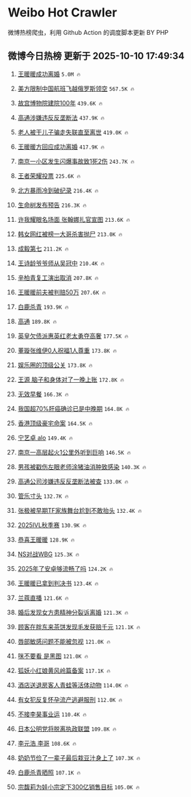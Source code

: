 # Weibo Hot Crawler 



微博热榜爬虫，利用 Github Action 的调度脚本更新 BY PHP 


## 微博今日热榜 更新于 2025-10-10 17:49:34 
1. [王暖暖成功离婚](https://s.weibo.com/weibo?q=%23%E7%8E%8B%E6%9A%96%E6%9A%96%E6%88%90%E5%8A%9F%E7%A6%BB%E5%A9%9A%23&t=31&band_rank=1&Refer=top) `5.0M 🔥` 

1. [美方限制中国航班飞越俄罗斯领空](https://s.weibo.com/weibo?q=%23%E7%BE%8E%E6%96%B9%E9%99%90%E5%88%B6%E4%B8%AD%E5%9B%BD%E8%88%AA%E7%8F%AD%E9%A3%9E%E8%B6%8A%E4%BF%84%E7%BD%97%E6%96%AF%E9%A2%86%E7%A9%BA%23&t=31&band_rank=2&Refer=top) `567.5K 🔥` 

1. [故宫博物院建院100年](https://s.weibo.com/weibo?q=%23%E6%95%85%E5%AE%AB%E5%8D%9A%E7%89%A9%E9%99%A2%E5%BB%BA%E9%99%A2100%E5%B9%B4%23&t=31&band_rank=3&Refer=top) `439.6K 🔥` 

1. [高通涉嫌违反反垄断法](https://s.weibo.com/weibo?q=%23%E9%AB%98%E9%80%9A%E6%B6%89%E5%AB%8C%E8%BF%9D%E5%8F%8D%E5%8F%8D%E5%9E%84%E6%96%AD%E6%B3%95%23&t=31&band_rank=4&Refer=top) `437.9K 🔥` 

1. [老人被干儿子骗走失联直至离世](https://s.weibo.com/weibo?q=%23%E8%80%81%E4%BA%BA%E8%A2%AB%E5%B9%B2%E5%84%BF%E5%AD%90%E9%AA%97%E8%B5%B0%E5%A4%B1%E8%81%94%E7%9B%B4%E8%87%B3%E7%A6%BB%E4%B8%96%23&t=31&band_rank=5&Refer=top) `419.0K 🔥` 

1. [王暖暖方回应成功离婚](https://s.weibo.com/weibo?q=%23%E7%8E%8B%E6%9A%96%E6%9A%96%E6%96%B9%E5%9B%9E%E5%BA%94%E6%88%90%E5%8A%9F%E7%A6%BB%E5%A9%9A%23&t=31&band_rank=6&Refer=top) `417.9K 🔥` 

1. [南京一小区发生闪爆事故致1死2伤](https://s.weibo.com/weibo?q=%23%E5%8D%97%E4%BA%AC%E4%B8%80%E5%B0%8F%E5%8C%BA%E5%8F%91%E7%94%9F%E9%97%AA%E7%88%86%E4%BA%8B%E6%95%85%E8%87%B41%E6%AD%BB2%E4%BC%A4%23&t=31&band_rank=7&Refer=top) `243.7K 🔥` 

1. [王者荣耀投票](https://s.weibo.com/weibo?q=%E7%8E%8B%E8%80%85%E8%8D%A3%E8%80%80%E6%8A%95%E7%A5%A8&t=31&band_rank=8&Refer=top) `225.6K 🔥` 

1. [北方暴雨冷到破纪录](https://s.weibo.com/weibo?q=%23%E5%8C%97%E6%96%B9%E6%9A%B4%E9%9B%A8%E5%86%B7%E5%88%B0%E7%A0%B4%E7%BA%AA%E5%BD%95%23&t=31&band_rank=9&Refer=top) `216.4K 🔥` 

1. [生命树发布预告](https://s.weibo.com/weibo?q=%23%E7%94%9F%E5%91%BD%E6%A0%91%E5%8F%91%E5%B8%83%E9%A2%84%E5%91%8A%23&t=31&band_rank=10&Refer=top) `216.3K 🔥` 

1. [许我耀眼名场面 张翰娜扎官宣图](https://s.weibo.com/weibo?q=%E8%AE%B8%E6%88%91%E8%80%80%E7%9C%BC%E5%90%8D%E5%9C%BA%E9%9D%A2%20%E5%BC%A0%E7%BF%B0%E5%A8%9C%E6%89%8E%E5%AE%98%E5%AE%A3%E5%9B%BE&t=31&band_rank=11&Refer=top) `213.6K 🔥` 

1. [韩女网红被榜一大哥杀害抛尸](https://s.weibo.com/weibo?q=%23%E9%9F%A9%E5%A5%B3%E7%BD%91%E7%BA%A2%E8%A2%AB%E6%A6%9C%E4%B8%80%E5%A4%A7%E5%93%A5%E6%9D%80%E5%AE%B3%E6%8A%9B%E5%B0%B8%23&t=31&band_rank=12&Refer=top) `213.0K 🔥` 

1. [成毅第七](https://s.weibo.com/weibo?q=%E6%88%90%E6%AF%85%E7%AC%AC%E4%B8%83&t=31&band_rank=13&Refer=top) `211.2K 🔥` 

1. [王诗龄爷爷师从吴冠中](https://s.weibo.com/weibo?q=%23%E7%8E%8B%E8%AF%97%E9%BE%84%E7%88%B7%E7%88%B7%E5%B8%88%E4%BB%8E%E5%90%B4%E5%86%A0%E4%B8%AD%23&t=31&band_rank=14&Refer=top) `210.4K 🔥` 

1. [辛柏青复工演出取消](https://s.weibo.com/weibo?q=%23%E8%BE%9B%E6%9F%8F%E9%9D%92%E5%A4%8D%E5%B7%A5%E6%BC%94%E5%87%BA%E5%8F%96%E6%B6%88%23&t=31&band_rank=15&Refer=top) `207.8K 🔥` 

1. [王暖暖前夫被判赔50万](https://s.weibo.com/weibo?q=%23%E7%8E%8B%E6%9A%96%E6%9A%96%E5%89%8D%E5%A4%AB%E8%A2%AB%E5%88%A4%E8%B5%9450%E4%B8%87%23&t=31&band_rank=16&Refer=top) `207.6K 🔥` 

1. [白鹿杀青](https://s.weibo.com/weibo?q=%E7%99%BD%E9%B9%BF%E6%9D%80%E9%9D%92&t=31&band_rank=17&Refer=top) `193.9K 🔥` 

1. [高通](https://s.weibo.com/weibo?q=%E9%AB%98%E9%80%9A&t=31&band_rank=18&Refer=top) `189.8K 🔥` 

1. [英皇欠债派惠英红老太勇夺高奢](https://s.weibo.com/weibo?q=%E8%8B%B1%E7%9A%87%E6%AC%A0%E5%80%BA%E6%B4%BE%E6%83%A0%E8%8B%B1%E7%BA%A2%E8%80%81%E5%A4%AA%E5%8B%87%E5%A4%BA%E9%AB%98%E5%A5%A2&t=31&band_rank=19&Refer=top) `177.5K 🔥` 

1. [董璇张维伊0人祝福1人尊重](https://s.weibo.com/weibo?q=%E8%91%A3%E7%92%87%E5%BC%A0%E7%BB%B4%E4%BC%8A0%E4%BA%BA%E7%A5%9D%E7%A6%8F1%E4%BA%BA%E5%B0%8A%E9%87%8D&t=31&band_rank=20&Refer=top) `173.8K 🔥` 

1. [娱乐圈的顶级公关](https://s.weibo.com/weibo?q=%E5%A8%B1%E4%B9%90%E5%9C%88%E7%9A%84%E9%A1%B6%E7%BA%A7%E5%85%AC%E5%85%B3&t=31&band_rank=21&Refer=top) `173.8K 🔥` 

1. [王源 脑子和身体对了一晚上账](https://s.weibo.com/weibo?q=%E7%8E%8B%E6%BA%90%20%E8%84%91%E5%AD%90%E5%92%8C%E8%BA%AB%E4%BD%93%E5%AF%B9%E4%BA%86%E4%B8%80%E6%99%9A%E4%B8%8A%E8%B4%A6&t=31&band_rank=22&Refer=top) `172.8K 🔥` 

1. [无效早餐](https://s.weibo.com/weibo?q=%E6%97%A0%E6%95%88%E6%97%A9%E9%A4%90&t=31&band_rank=23&Refer=top) `166.3K 🔥` 

1. [我国超70%肝癌确诊已是中晚期](https://s.weibo.com/weibo?q=%23%E6%88%91%E5%9B%BD%E8%B6%8570%25%E8%82%9D%E7%99%8C%E7%A1%AE%E8%AF%8A%E5%B7%B2%E6%98%AF%E4%B8%AD%E6%99%9A%E6%9C%9F%23&t=31&band_rank=24&Refer=top) `164.8K 🔥` 

1. [香港顶级豪宅命案](https://s.weibo.com/weibo?q=%23%E9%A6%99%E6%B8%AF%E9%A1%B6%E7%BA%A7%E8%B1%AA%E5%AE%85%E5%91%BD%E6%A1%88%23&t=31&band_rank=25&Refer=top) `164.5K 🔥` 

1. [宁艺卓 alo](https://s.weibo.com/weibo?q=%E5%AE%81%E8%89%BA%E5%8D%93%20alo&t=31&band_rank=26&Refer=top) `149.4K 🔥` 

1. [南京一高层起火1公里外听到巨响](https://s.weibo.com/weibo?q=%23%E5%8D%97%E4%BA%AC%E4%B8%80%E9%AB%98%E5%B1%82%E8%B5%B7%E7%81%AB1%E5%85%AC%E9%87%8C%E5%A4%96%E5%90%AC%E5%88%B0%E5%B7%A8%E5%93%8D%23&t=31&band_rank=27&Refer=top) `146.5K 🔥` 

1. [男孩被戳伤左眼老师涂猪油消肿致感染](https://s.weibo.com/weibo?q=%23%E7%94%B7%E5%AD%A9%E8%A2%AB%E6%88%B3%E4%BC%A4%E5%B7%A6%E7%9C%BC%E8%80%81%E5%B8%88%E6%B6%82%E7%8C%AA%E6%B2%B9%E6%B6%88%E8%82%BF%E8%87%B4%E6%84%9F%E6%9F%93%23&t=31&band_rank=28&Refer=top) `140.3K 🔥` 

1. [高通公司涉嫌违反反垄断法被查](https://s.weibo.com/weibo?q=%23%E9%AB%98%E9%80%9A%E5%85%AC%E5%8F%B8%E6%B6%89%E5%AB%8C%E8%BF%9D%E5%8F%8D%E5%8F%8D%E5%9E%84%E6%96%AD%E6%B3%95%E8%A2%AB%E6%9F%A5%23&t=31&band_rank=29&Refer=top) `133.0K 🔥` 

1. [管乐寸头](https://s.weibo.com/weibo?q=%23%E7%AE%A1%E4%B9%90%E5%AF%B8%E5%A4%B4%23&t=31&band_rank=30&Refer=top) `132.7K 🔥` 

1. [张极被早期TF家族舞台尬到不敢抬头](https://s.weibo.com/weibo?q=%E5%BC%A0%E6%9E%81%E8%A2%AB%E6%97%A9%E6%9C%9FTF%E5%AE%B6%E6%97%8F%E8%88%9E%E5%8F%B0%E5%B0%AC%E5%88%B0%E4%B8%8D%E6%95%A2%E6%8A%AC%E5%A4%B4&t=31&band_rank=31&Refer=top) `132.4K 🔥` 

1. [2025IVL秋季赛](https://s.weibo.com/weibo?q=2025IVL%E7%A7%8B%E5%AD%A3%E8%B5%9B&t=31&band_rank=32&Refer=top) `130.9K 🔥` 

1. [恭喜王暖暖](https://s.weibo.com/weibo?q=%23%E6%81%AD%E5%96%9C%E7%8E%8B%E6%9A%96%E6%9A%96%23&t=31&band_rank=33&Refer=top) `128.9K 🔥` 

1. [NS对战WBG](https://s.weibo.com/weibo?q=%23NS%E5%AF%B9%E6%88%98WBG%23&t=31&band_rank=34&Refer=top) `125.3K 🔥` 

1. [2025年了安卓够流畅了吗](https://s.weibo.com/weibo?q=%232025%E5%B9%B4%E4%BA%86%E5%AE%89%E5%8D%93%E5%A4%9F%E6%B5%81%E7%95%85%E4%BA%86%E5%90%97%23&t=31&band_rank=35&Refer=top) `124.2K 🔥` 

1. [王暖暖已拿到判决书](https://s.weibo.com/weibo?q=%23%E7%8E%8B%E6%9A%96%E6%9A%96%E5%B7%B2%E6%8B%BF%E5%88%B0%E5%88%A4%E5%86%B3%E4%B9%A6%23&t=31&band_rank=36&Refer=top) `123.4K 🔥` 

1. [兰蔻直播](https://s.weibo.com/weibo?q=%E5%85%B0%E8%94%BB%E7%9B%B4%E6%92%AD&t=31&band_rank=37&Refer=top) `121.6K 🔥` 

1. [婚后发现女方患精神分裂诉离婚](https://s.weibo.com/weibo?q=%23%E5%A9%9A%E5%90%8E%E5%8F%91%E7%8E%B0%E5%A5%B3%E6%96%B9%E6%82%A3%E7%B2%BE%E7%A5%9E%E5%88%86%E8%A3%82%E8%AF%89%E7%A6%BB%E5%A9%9A%23&t=31&band_rank=38&Refer=top) `121.3K 🔥` 

1. [顾客在胖东来茶饼发现毛发获赔千元](https://s.weibo.com/weibo?q=%23%E9%A1%BE%E5%AE%A2%E5%9C%A8%E8%83%96%E4%B8%9C%E6%9D%A5%E8%8C%B6%E9%A5%BC%E5%8F%91%E7%8E%B0%E6%AF%9B%E5%8F%91%E8%8E%B7%E8%B5%94%E5%8D%83%E5%85%83%23&t=31&band_rank=39&Refer=top) `121.1K 🔥` 

1. [唇部敏感问题不能被忽视](https://s.weibo.com/weibo?q=%23%E5%94%87%E9%83%A8%E6%95%8F%E6%84%9F%E9%97%AE%E9%A2%98%E4%B8%8D%E8%83%BD%E8%A2%AB%E5%BF%BD%E8%A7%86%23&t=31&band_rank=40&Refer=top) `121.0K 🔥` 

1. [咪不要看 是黑图](https://s.weibo.com/weibo?q=%E5%92%AA%E4%B8%8D%E8%A6%81%E7%9C%8B%20%E6%98%AF%E9%BB%91%E5%9B%BE&t=31&band_rank=41&Refer=top) `121.0K 🔥` 

1. [狐妖小红娘黄风岭篇备案](https://s.weibo.com/weibo?q=%E7%8B%90%E5%A6%96%E5%B0%8F%E7%BA%A2%E5%A8%98%E9%BB%84%E9%A3%8E%E5%B2%AD%E7%AF%87%E5%A4%87%E6%A1%88&t=31&band_rank=42&Refer=top) `117.1K 🔥` 

1. [酒店送退房客人青蛙等活体动物](https://s.weibo.com/weibo?q=%23%E9%85%92%E5%BA%97%E9%80%81%E9%80%80%E6%88%BF%E5%AE%A2%E4%BA%BA%E9%9D%92%E8%9B%99%E7%AD%89%E6%B4%BB%E4%BD%93%E5%8A%A8%E7%89%A9%23&t=31&band_rank=43&Refer=top) `114.0K 🔥` 

1. [有女犯反复怀孕流产逃避服刑](https://s.weibo.com/weibo?q=%23%E6%9C%89%E5%A5%B3%E7%8A%AF%E5%8F%8D%E5%A4%8D%E6%80%80%E5%AD%95%E6%B5%81%E4%BA%A7%E9%80%83%E9%81%BF%E6%9C%8D%E5%88%91%23&t=31&band_rank=44&Refer=top) `112.0K 🔥` 

1. [不接李昊事业运](https://s.weibo.com/weibo?q=%E4%B8%8D%E6%8E%A5%E6%9D%8E%E6%98%8A%E4%BA%8B%E4%B8%9A%E8%BF%90&t=31&band_rank=45&Refer=top) `110.4K 🔥` 

1. [日本公明党将脱离执政联盟](https://s.weibo.com/weibo?q=%23%E6%97%A5%E6%9C%AC%E5%85%AC%E6%98%8E%E5%85%9A%E5%B0%86%E8%84%B1%E7%A6%BB%E6%89%A7%E6%94%BF%E8%81%94%E7%9B%9F%23&t=31&band_rank=46&Refer=top) `109.8K 🔥` 

1. [李元浩 李哥](https://s.weibo.com/weibo?q=%E6%9D%8E%E5%85%83%E6%B5%A9%20%E6%9D%8E%E5%93%A5&t=31&band_rank=47&Refer=top) `108.6K 🔥` 

1. [奶奶节俭了一辈子最后栽豆汁身上了](https://s.weibo.com/weibo?q=%E5%A5%B6%E5%A5%B6%E8%8A%82%E4%BF%AD%E4%BA%86%E4%B8%80%E8%BE%88%E5%AD%90%E6%9C%80%E5%90%8E%E6%A0%BD%E8%B1%86%E6%B1%81%E8%BA%AB%E4%B8%8A%E4%BA%86&t=31&band_rank=48&Refer=top) `107.3K 🔥` 

1. [白鹿杀青晒照](https://s.weibo.com/weibo?q=%23%E7%99%BD%E9%B9%BF%E6%9D%80%E9%9D%92%E6%99%92%E7%85%A7%23&t=31&band_rank=49&Refer=top) `107.1K 🔥` 

1. [宗馥莉为娃小宗定下300亿销售目标](https://s.weibo.com/weibo?q=%23%E5%AE%97%E9%A6%A5%E8%8E%89%E4%B8%BA%E5%A8%83%E5%B0%8F%E5%AE%97%E5%AE%9A%E4%B8%8B300%E4%BA%BF%E9%94%80%E5%94%AE%E7%9B%AE%E6%A0%87%23&t=31&band_rank=50&Refer=top) `105.0K 🔥` 

